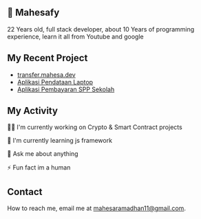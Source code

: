 ## 🚀 Mahesafy
22 Years old, full stack developer, about 10 Years of programming experience, learn it all from Youtube and google

## My Recent Project
 - [transfer.mahesa.dev](https://transfer.mahesa.dev)
 - [Aplikasi Pendataan Laptop](https://github.com/mahesafy/PEMWEBUASSem1)
 - [Aplikasi Pembayaran SPP Sekolah](https://github.com/mahesafy/SPP-WEB-CSA)
## My Activity
👩‍💻 I'm currently working on Crypto & Smart Contract projects

🧠 I'm currently learning js framework

💬 Ask me about anything

⚡️ Fun fact im a human


## Contact

How to reach me, email me at mahesaramadhan11@gmail.com.

